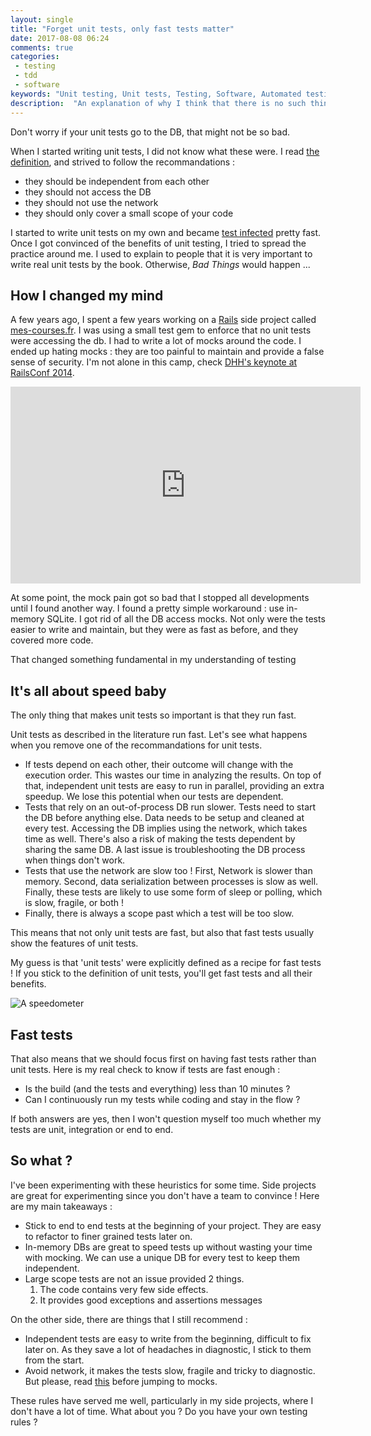 ```yaml
---
layout: single
title: "Forget unit tests, only fast tests matter"
date: 2017-08-08 06:24
comments: true
categories:
 - testing
 - tdd
 - software
keywords: "Unit testing, Unit tests, Testing, Software, Automated testing"
description:  "An explanation of why I think that there is no such thing as unit tests, and how we should focus on fast tests instead"
---
```

Don't worry if your unit tests go to the DB, that might not be so bad.

When I started writing unit tests, I did not know what these were. I read [the definition](http://www.artima.com/weblogs/viewpost.jsp?thread=126923), and strived to follow the recommandations :

*   they should be independent from each other
*   they should not access the DB
*   they should not use the network
*   they should only cover a small scope of your code

I started to write unit tests on my own and became [test infected](http://wiki.c2.com/?TestInfected) pretty fast. Once I got convinced of the benefits of unit testing, I tried to spread the practice around me. I used to explain to people that it is very important to write real unit tests by the book. Otherwise, *Bad Things* would happen ...

## How I changed my mind

A few years ago, I spent a few years working on a [Rails](http://rubyonrails.org/) side project called [mes-courses.fr](https://github.com/philou/mes-courses). I was using a small test gem to enforce that no unit tests were accessing the db. I had to write a lot of mocks around the code. I ended up hating mocks : they are too painful to maintain and provide a false sense of security. I'm not alone in this camp, check [DHH's keynote at RailsConf 2014](https://www.youtube.com/watch?v=9LfmrkyP81M).

<iframe width="560" height="315" src="https://www.youtube.com/embed/9LfmrkyP81M" frameborder="0" allowfullscreen></iframe>

At some point, the mock pain got so bad that I stopped all developments until I found another way. I found a pretty simple workaround : use in-memory SQLite. I got rid of all the DB access mocks. Not only were the tests easier to write and maintain, but they were as fast as before, and they covered more code.

That changed something fundamental in my understanding of testing

## It's all about speed baby

The only thing that makes unit tests so important is that they run fast.

Unit tests as described in the literature run fast. Let's see what happens when you remove one of the recommandations for unit tests.

*   If tests depend on each other, their outcome will change with the execution order. This wastes our time in analyzing the results. On top of that, independent unit tests are easy to run in parallel, providing an extra speedup. We lose this potential when our tests are dependent.
*   Tests that rely on an out-of-process DB run slower. Tests need to start the DB before anything else. Data needs to be setup and cleaned at every test. Accessing the DB implies using the network, which takes time as well. There's also a risk of making the tests dependent by sharing the same DB. A last issue is troubleshooting the DB process when things don't work.
*   Tests that use the network are slow too ! First, Network is slower than memory. Second, data serialization between processes is slow as well. Finally, these tests are likely to use some form of sleep or polling, which is slow, fragile, or both !
*   Finally, there is always a scope past which a test will be too slow.

This means that not only unit tests are fast, but also that fast tests usually show the features of unit tests.

My guess is that 'unit tests' were explicitly defined as a recipe for fast tests ! If you stick to the definition of unit tests, you'll get fast tests and all their benefits.

![A speedometer]({{site.url}}{{site.baseurl}}/imgs/2017-08-08-forget-unit-tests/speedometer.jpg)

## Fast tests

That also means that we should focus first on having fast tests rather than unit tests. Here is my real check to know if tests are fast enough :

*   Is the build (and the tests and everything) less than 10 minutes ?
*   Can I continuously run my tests while coding and stay in the flow ?

If both answers are yes, then I won't question myself too much whether my tests are unit, integration or end to end.

## So what ?

I've been experimenting with these heuristics for some time. Side projects are great for experimenting since you don't have a team to convince ! Here are my main takeaways :

*   Stick to end to end tests at the beginning of your project. They are easy to refactor to finer grained tests later on.
*   In-memory DBs are great to speed tests up without wasting your time with mocking.  We can use a unique DB for every test to keep them independent.
*   Large scope tests are not an issue provided 2 things.
    1.  The code contains very few side effects.
    2.  It provides good exceptions and assertions messages

On the other side, there are things that I still recommend :

*   Independent tests are easy to write from the beginning, difficult to fix later on. As they save a lot of headaches in diagnostic, I stick to them from the start.
*   Avoid network, it makes the tests slow, fragile and tricky to diagnostic. But please, read [this](/how-not-to-use-mocks-my-talk-at-paris-rb/) before jumping to mocks.

These rules have served me well, particularly in my side projects, where I don't have a lot of time. What about you ? Do you have your own testing rules ?
